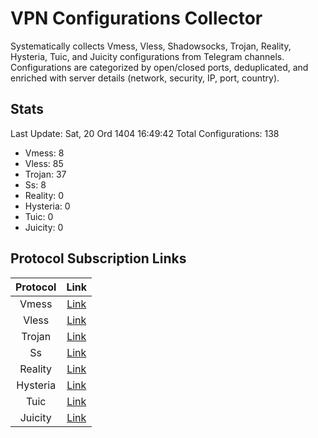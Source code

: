 # VPN Configurations Collector
Systematically collects Vmess, Vless, Shadowsocks, Trojan, Reality, Hysteria, Tuic, and Juicity configurations from Telegram channels. Configurations are categorized by open/closed ports, deduplicated, and enriched with server details (network, security, IP, port, country).

## Stats
Last Update: Sat, 20 Ord 1404 16:49:42
Total Configurations: 138
- Vmess: 8
- Vless: 85
- Trojan: 37
- Ss: 8
- Reality: 0
- Hysteria: 0
- Tuic: 0
- Juicity: 0

## Protocol Subscription Links
| Protocol | Link |
|:--------:|:----:|
| Vmess | [Link](https://raw.githubusercontent.com/PlanAsli/Beta/main/configs/vmess/open_configs.txt) |
| Vless | [Link](https://raw.githubusercontent.com/PlanAsli/Beta/main/configs/vless/open_configs.txt) |
| Trojan | [Link](https://raw.githubusercontent.com/PlanAsli/Beta/main/configs/trojan/open_configs.txt) |
| Ss | [Link](https://raw.githubusercontent.com/PlanAsli/Beta/main/configs/ss/open_configs.txt) |
| Reality | [Link](https://raw.githubusercontent.com/PlanAsli/Beta/main/configs/reality/open_configs.txt) |
| Hysteria | [Link](https://raw.githubusercontent.com/PlanAsli/Beta/main/configs/hysteria/open_configs.txt) |
| Tuic | [Link](https://raw.githubusercontent.com/PlanAsli/Beta/main/configs/tuic/open_configs.txt) |
| Juicity | [Link](https://raw.githubusercontent.com/PlanAsli/Beta/main/configs/juicity/open_configs.txt) |
